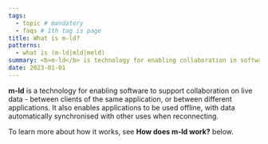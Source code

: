 ```yaml
---
tags:
  - topic # mandatory
  - faqs # 1th tag is page
title: What is m-ld?
patterns:
  - what is (m-ld|mld|meld)
summary: <b>m-ld</b> is technology for enabling collaboration in software.
date: 2023-01-01
---
```

**m-ld** is a technology for enabling software to support collaboration on live data - between clients of the same application, or between different applications.  It also enables applications to be used offline, with data automatically synchronised with other uses when reconnecting.

To learn more about how it works, see **How does m-ld work?** below.